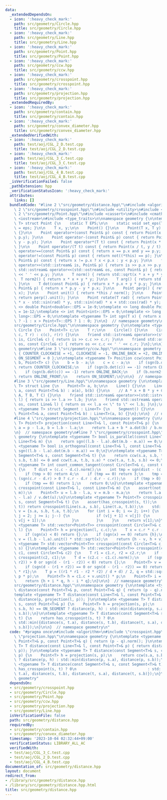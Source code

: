 ```yaml
---
data:
  _extendedDependsOn:
  - icon: ':heavy_check_mark:'
    path: src/geometry/Circle.hpp
    title: src/geometry/Circle.hpp
  - icon: ':heavy_check_mark:'
    path: src/geometry/Line.hpp
    title: src/geometry/Line.hpp
  - icon: ':heavy_check_mark:'
    path: src/geometry/Point.hpp
    title: src/geometry/Point.hpp
  - icon: ':heavy_check_mark:'
    path: src/geometry/ccw.hpp
    title: src/geometry/ccw.hpp
  - icon: ':heavy_check_mark:'
    path: src/geometry/crosspoint.hpp
    title: src/geometry/crosspoint.hpp
  - icon: ':heavy_check_mark:'
    path: src/geometry/projection.hpp
    title: src/geometry/projection.hpp
  _extendedRequiredBy:
  - icon: ':heavy_check_mark:'
    path: src/geometry/contain.hpp
    title: src/geometry/contain.hpp
  - icon: ':heavy_check_mark:'
    path: src/geometry/convex_diameter.hpp
    title: src/geometry/convex_diameter.hpp
  _extendedVerifiedWith:
  - icon: ':heavy_check_mark:'
    path: test/aoj/CGL_2_D.test.cpp
    title: test/aoj/CGL_2_D.test.cpp
  - icon: ':heavy_check_mark:'
    path: test/aoj/CGL_3_C.test.cpp
    title: test/aoj/CGL_3_C.test.cpp
  - icon: ':heavy_check_mark:'
    path: test/aoj/CGL_4_B.test.cpp
    title: test/aoj/CGL_4_B.test.cpp
  _isVerificationFailed: false
  _pathExtension: hpp
  _verificationStatusIcon: ':heavy_check_mark:'
  attributes:
    links: []
  bundledCode: "#line 2 \"src/geometry/distance.hpp\"\n#include <algorithm>\n#line\
    \ 2 \"src/geometry/crosspoint.hpp\"\n#include <utility>\n#include <vector>\n#line\
    \ 2 \"src/geometry/Point.hpp\"\n#include <cassert>\n#include <cmath>\n#include\
    \ <iostream>\n#include <type_traits>\n\nnamespace geometry {\n\ntemplate <typename\
    \ T> struct Point {\n    static T EPS;\n\n    static void set_eps(T eps) { EPS\
    \ = eps; }\n\n    T x, y;\n\n    Point() {}\n\n    Point(T x, T y) : x(x), y(y)\
    \ {}\n\n    Point operator+(const Point& p) const { return Point(x + p.x, y +\
    \ p.y); }\n\n    Point operator-(const Point& p) const { return Point(x - p.x,\
    \ y - p.y); }\n\n    Point operator*(T t) const { return Point(x * t, y * t);\
    \ }\n\n    Point operator/(T t) const { return Point(x / t, y / t); }\n\n    bool\
    \ operator==(const Point& p) const { return x == p.x and y == p.y; }\n\n    bool\
    \ operator!=(const Point& p) const { return not((*this) == p); }\n\n    bool operator<(const\
    \ Point& p) const { return x != p.x ? x < p.x : y < p.y; }\n\n    friend std::istream&\
    \ operator>>(std::istream& is, Point& p) { return is >> p.x >> p.y; }\n\n    friend\
    \ std::ostream& operator<<(std::ostream& os, const Point& p) { return os << p.x\
    \ << ' ' << p.y; }\n\n    T norm() { return std::sqrt(x * x + y * y); }\n\n  \
    \  T norm2() { return x * x + y * y; }\n\n    T arg() { return std::atan2(y, x);\
    \ }\n\n    T dot(const Point& p) { return x * p.x + y * p.y; }\n\n    T det(const\
    \ Point& p) { return x * p.y - y * p.x; }\n\n    Point perp() { return Point(-y,\
    \ x); }\n\n    Point unit() { return *this / norm(); }\n\n    Point normal() {\
    \ return perp().unit(); }\n\n    Point rotate(T rad) { return Point(std::cos(rad)\
    \ * x - std::sin(rad) * y, std::sin(rad) * x + std::cos(rad) * y); }\n};\n\ntemplate\
    \ <> double Point<double>::EPS = 1e-9;\ntemplate <> long double Point<long double>::EPS\
    \ = 1e-12;\ntemplate <> int Point<int>::EPS = 0;\ntemplate <> long long Point<long\
    \ long>::EPS = 0;\n\ntemplate <typename T> int sgn(T x) { return x < -Point<T>::EPS\
    \ ? -1 : x > Point<T>::EPS ? 1 : 0; }\n\n}  // namespace geometry\n#line 3 \"\
    src/geometry/Circle.hpp\"\n\nnamespace geometry {\n\ntemplate <typename T> struct\
    \ Circle {\n    Point<T> c;\n    T r;\n\n    Circle() {}\n\n    Circle(Point<T>\
    \ c, T r) : c(c), r(r) {}\n\n    friend std::istream& operator>>(std::istream&\
    \ is, Circle& c) { return is >> c.c >> c.r; }\n\n    friend std::ostream& operator<<(std::ostream&\
    \ os, const Circle& c) { return os << c.c << ' ' << c.r; }\n};\n\n}  // namespace\
    \ geometry\n#line 3 \"src/geometry/ccw.hpp\"\n\nnamespace geometry {\n\nenum Position\
    \ { COUNTER_CLOCKWISE = +1, CLOCKWISE = -1, ONLINE_BACK = +2, ONLINE_FRONT = -2,\
    \ ON_SEGMENT = 0 };\n\ntemplate <typename T> Position ccw(const Point<T>& a, Point<T>\
    \ b, Point<T> c) {\n    b = b - a;\n    c = c - a;\n    if (sgn(b.det(c)) == 1)\
    \ return COUNTER_CLOCKWISE;\n    if (sgn(b.det(c)) == -1) return CLOCKWISE;\n\
    \    if (sgn(b.dot(c)) == -1) return ONLINE_BACK;\n    if (b.norm2() < c.norm2())\
    \ return ONLINE_FRONT;\n    return ON_SEGMENT;\n}\n\n}  // namespace geometry\n\
    #line 3 \"src/geometry/Line.hpp\"\n\nnamespace geometry {\n\ntemplate <typename\
    \ T> struct Line {\n    Point<T> a, b;\n\n    Line() {}\n\n    Line(const Point<T>&\
    \ a, const Point<T>& b) : a(a), b(b) {}\n\n    // A * x + B * y + C = 0\n    Line(T\
    \ A, T B, T C) {}\n\n    friend std::istream& operator>>(std::istream& is, Line&\
    \ l) { return is >> l.a >> l.b; }\n\n    friend std::ostream& operator<<(std::ostream&\
    \ os, const Line& l) { return os << l.a << \" to \" << l.b; }\n};\n\ntemplate\
    \ <typename T> struct Segment : Line<T> {\n    Segment() {}\n\n    Segment(const\
    \ Point<T>& a, const Point<T>& b) : Line<T>(a, b) {}\n};\n\n}  // namespace geometry\n\
    #line 4 \"src/geometry/projection.hpp\"\n\nnamespace geometry {\n\ntemplate <typename\
    \ T> Point<T> projection(const Line<T>& l, const Point<T>& p) {\n    Point<T>\
    \ a = p - l.a, b = l.b - l.a;\n    return l.a + b * a.dot(b) / b.norm2();\n}\n\
    \n}  // namespace geometry\n#line 7 \"src/geometry/crosspoint.hpp\"\n\nnamespace\
    \ geometry {\n\ntemplate <typename T> bool is_parallel(const Line<T>& l, const\
    \ Line<T>& m) {\n    return sgn((l.b - l.a).det(m.b - m.a)) == 0;\n}\n\ntemplate\
    \ <typename T> bool is_orthogonal(const Line<T>& l, const Line<T>& m) {\n    return\
    \ sgn((l.b - l.a).dot(m.b - m.a)) == 0;\n}\n\ntemplate <typename T> bool has_crosspoint(const\
    \ Segment<T>& s, const Segment<T>& t) {\n    return ccw(s.a, s.b, t.a) * ccw(s.a,\
    \ s.b, t.b) <= 0 and ccw(t.a, t.b, s.a) * ccw(t.a, t.b, s.b) <= 0;\n}\n\ntemplate\
    \ <typename T> int count_common_tangent(const Circle<T>& c, const Circle<T>& d)\
    \ {\n    T dist = (c.c - d.c).norm();\n    int tmp = sgn(dist - (c.r + d.r));\n\
    \    if (tmp > 0) return 4;\n    if (tmp == 0) return 3;\n    tmp = sgn(dist -\
    \ (sgn(c.r - d.r) > 0 ? c.r - d.r : d.r - c.r));\n    if (tmp > 0) return 2;\n\
    \    if (tmp == 0) return 1;\n    return 0;\n}\n\ntemplate <typename T> Point<T>\
    \ crosspoint(const Line<T>& l, const Line<T>& m) {\n    assert(not is_parallel(l,\
    \ m));\n    Point<T> u = l.b - l.a, v = m.b - m.a;\n    return l.a + u * v.det(m.a\
    \ - l.a) / v.det(u);\n}\n\ntemplate <typename T> Point<T> crosspoint(const Segment<T>&\
    \ s, const Segment<T>& t) {\n    assert(has_crosspoint(s, t));\n    if (not is_parallel(s,\
    \ t)) return crosspoint(Line(s.a, s.b), Line(t.a, t.b));\n    std::vector<Point<T>>\
    \ v = {s.a, s.b, t.a, t.b};\n    for (int i = 0; i <= 2; i++) {\n        for (int\
    \ j = 2; j >= i; j--) {\n            if (v[j + 1] < v[j]) {\n                std::swap(v[j],\
    \ v[j + 1]);\n            }\n        }\n    }\n    return v[1];\n}\n\ntemplate\
    \ <typename T> std::vector<Point<T>> crosspoint(const Circle<T>& c, const Line<T>&\
    \ l) {\n    Point<T> h = projection(l, c.c);\n    T x = c.r * c.r - (c.c - h).norm2();\n\
    \    if (sgn(x) < 0) return {};\n    if (sgn(x) == 0) return {h};\n    Point<T>\
    \ v = (l.b - l.a).unit() * std::sqrt(x);\n    return {h - v, h + v};\n}\n\ntemplate\
    \ <typename T> std::vector<Point<T>> crosspoint(const Circle<T>& c, const Segment<T>&\
    \ s) {}\n\ntemplate <typename T> std::vector<Point<T>> crosspoint(const Circle<T>&\
    \ c1, const Circle<T>& c2) {\n    T r1 = c1.r, r2 = c2.r;\n    if (r1 < r2) return\
    \ crosspoint(c2, c1);\n    T d = (c2.c - c1.c).norm();\n    if (sgn(d - (r1 +\
    \ r2)) > 0 or sgn(d - (r1 - r2)) < 0) return {};\n    Point<T> v = c2.c - c1.c;\n\
    \    if (sgn(d - (r1 + r2)) == 0 or sgn(d - (r1 - r2)) == 0) return {c1.c + v.unit()\
    \ * r1};\n    T p = ((r1 * r1 - r2 * r2) / d + d) / 2, q = std::sqrt(r1 * r1 -\
    \ p * p);\n    Point<T> h = c1.c + v.unit() * p;\n    Point<T> i = v.normal();\n\
    \    return {h + i * q, h - i * q};\n}\n\n}  // namespace geometry\n#line 5 \"\
    src/geometry/distance.hpp\"\n\nnamespace geometry {\n\ntemplate <typename T> T\
    \ distance(const Point<T>& p, const Point<T>& q) { return (p - q).norm(); }\n\n\
    template <typename T> T distance(const Line<T>& l, const Point<T>& p) { return\
    \ distance(p, projection(l, p)); }\n\ntemplate <typename T> T distance(const Segment<T>&\
    \ s, const Point<T>& p) {\n    Point<T> h = projection(s, p);\n    return ccw(s.a,\
    \ s.b, h) == ON_SEGMENT ? distance(p, h) : std::min(distance(p, s.a), distance(p,\
    \ s.b));\n}\n\ntemplate <typename T> T distance(const Segment<T>& s, const Segment<T>&\
    \ t) {\n    return has_crosspoint(s, t) ? 0\n                                :\
    \ std::min({distance(s, t.a), distance(s, t.b), distance(t, s.a), distance(t,\
    \ s.b)});\n}\n\n}  // namespace geometry\n"
  code: "#pragma once\n#include <algorithm>\n#include \"crosspoint.hpp\"\n#include\
    \ \"projection.hpp\"\n\nnamespace geometry {\n\ntemplate <typename T> T distance(const\
    \ Point<T>& p, const Point<T>& q) { return (p - q).norm(); }\n\ntemplate <typename\
    \ T> T distance(const Line<T>& l, const Point<T>& p) { return distance(p, projection(l,\
    \ p)); }\n\ntemplate <typename T> T distance(const Segment<T>& s, const Point<T>&\
    \ p) {\n    Point<T> h = projection(s, p);\n    return ccw(s.a, s.b, h) == ON_SEGMENT\
    \ ? distance(p, h) : std::min(distance(p, s.a), distance(p, s.b));\n}\n\ntemplate\
    \ <typename T> T distance(const Segment<T>& s, const Segment<T>& t) {\n    return\
    \ has_crosspoint(s, t) ? 0\n                                : std::min({distance(s,\
    \ t.a), distance(s, t.b), distance(t, s.a), distance(t, s.b)});\n}\n\n}  // namespace\
    \ geometry"
  dependsOn:
  - src/geometry/crosspoint.hpp
  - src/geometry/Circle.hpp
  - src/geometry/Point.hpp
  - src/geometry/ccw.hpp
  - src/geometry/projection.hpp
  - src/geometry/Line.hpp
  isVerificationFile: false
  path: src/geometry/distance.hpp
  requiredBy:
  - src/geometry/contain.hpp
  - src/geometry/convex_diameter.hpp
  timestamp: '2023-10-04 02:32:44+09:00'
  verificationStatus: LIBRARY_ALL_AC
  verifiedWith:
  - test/aoj/CGL_3_C.test.cpp
  - test/aoj/CGL_2_D.test.cpp
  - test/aoj/CGL_4_B.test.cpp
documentation_of: src/geometry/distance.hpp
layout: document
redirect_from:
- /library/src/geometry/distance.hpp
- /library/src/geometry/distance.hpp.html
title: src/geometry/distance.hpp
---
```

